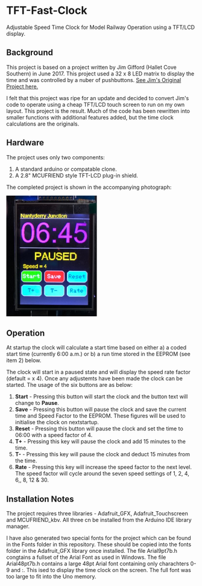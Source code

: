 # TFT-Fast-Clock

Adjustable Speed Time Clock for Model Railway Operation using a TFT/LCD display.

## Background

This project is based on a project written by Jim Gifford (Hallet Cove Southern) in June 2017.  This project used a 32 x 8 LED matrix to display the time and was controlled by a nuber of pushbuttons.
[See Jim's Original Project here.](https://www.hallettcovesouthern.com/track-plan-design-info/arduino-projects/fast-clock/)

I felt that this project was ripe for an update and decided to convert Jim's code to operate using a cheap TFT/LCD touch screen to run on my own layout. This project is the result.  Much of the code has been rewritten into smaller functions with additional features added, but the time clock calculations are the originals.

## Hardware

The project uses only two components:
1.  A standard arduino or compatable clone.
2.  A 2.8" MCUFRIEND style TFT-LCD plug-in shield.

The completed project is shown in the accompanying photograph:


![TFT Fast Clock](/images/IMG_2502.jpg)

## Operation

At startup the clock will calculate a start time based on either a) a coded start time (currently 6:00 a.m.) or b) a run time stored in the EEPROM (see item 2) below.

The clock will start in a paused state and will display the speed rate factor (default = x 4).  Once any adjustemts have been made the clock can be started.  The usage of the six buttons are as below:

1. **Start** - Pressing this button will start the clock and the button text will change to **Pause**.  
2. **Save** - Pressing this button will pause the clock and save the current time and Speed Factor to the EEPROM.  These figures will be used to initialise the clock on nextstartup.
3. **Reset** - Pressing this button will pause the clock and set the time to 06:00 with a speed factor of 4.
4. **T+** - Pressing this key will pause the clock and add 15 minutes to the time.
5. **T-** - Pressing this key will pause the clock and deduct 15 minutes from the time.
6. **Rate** - Pressing this key will increase the speed factor to the next level.  The speed factor will cycle around the seven speed settings of 1, 2, 4, 6,, 8, 12 & 30.


## Installation Notes

The project requires three libraries - Adafruit_GFX, Adafruit_Touchscreen and MCUFRIEND_kbv.  All three cn be installed from the Arduino IDE library manager.

I have also generated two special fonts for the project which can be found in the Fonts folder in this repository.  These should be copied into the fonts folder in the Adafruit_GFX library once installed. The file Arial9pt7b.h congtains a fullset of the Arial Font as used in Windows.  The file Arial48pt7b.h contains a large 48pt Arial font containing only charachters 0-9 and :.  This ised to display the time clock on the screen.  The full font was too large to fit into the Uno memory.


